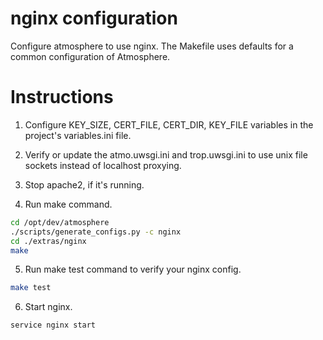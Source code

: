 nginx configuration
===================
Configure atmosphere to use nginx. The Makefile uses defaults for a common configuration of Atmosphere.

# Instructions

1. Configure KEY_SIZE, CERT_FILE, CERT_DIR, KEY_FILE variables in the project's 
   variables.ini file.

2. Verify or update the atmo.uwsgi.ini and trop.uwsgi.ini to use unix file sockets
   instead of localhost proxying.

3. Stop apache2, if it's running.

4. Run make command.

```bash
cd /opt/dev/atmosphere
./scripts/generate_configs.py -c nginx
cd ./extras/nginx
make
```

5. Run make test command to verify your nginx config.

```bash
make test
```

6. Start nginx.

```bash
service nginx start
```

